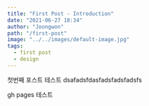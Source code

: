 ```yaml
---
title: "First Post - Introduction"
date: "2021-06-27 18:34"
author: "Joongwon"
path: "/first-post"
image: "../../images/default-image.jpg"
tags:
  - first post
  - design
---
```


첫번째 포스트 테스트 dsafadsfdasfadsfadsfadsfs

gh pages 테스트
